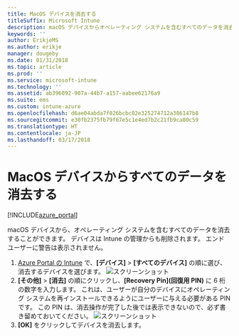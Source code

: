 ```yaml
---
title: MacOS デバイスを消去する
titleSuffix: Microsoft Intune
description: macOS デバイスからオペレーティング システムを含むすべてのデータを消去する方法を説明します。
keywords: ''
author: ErikjeMS
ms.author: erikje
manager: dougeby
ms.date: 01/31/2018
ms.topic: article
ms.prod: ''
ms.service: microsoft-intune
ms.technology: ''
ms.assetid: ab396092-907a-44b7-a157-aabee62176a9
ms.suite: ems
ms.custom: intune-azure
ms.openlocfilehash: d6ae04abda7f026bcbc02e325274712a386147b8
ms.sourcegitcommit: e30fb2375fb79f67e5c1e4ed7b2c21fb9ca80c59
ms.translationtype: HT
ms.contentlocale: ja-JP
ms.lasthandoff: 03/17/2018
---
```

# <a name="erase-all-data-from-a-macos-device"></a>MacOS デバイスからすべてのデータを消去する

[!INCLUDE[azure_portal](./includes/azure_portal.md)]

macOS デバイスから、オペレーティング システムを含むすべてのデータを消去することができます。 デバイスは Intune の管理からも削除されます。 エンド ユーザーに警告は表示されません。

1. [Azure Portal の Intune](https://aka.ms/intuneportal) で、**[デバイス]** > **[すべてのデバイス]** の順に選び、消去するデバイスを選びます。
![スクリーンショット](./media/device-erase/choosedevice.png)
2. **[その他]** > **[消去]** の順にクリックし、**[Recovery Pin]\(回復用 PIN\)** に 6 桁の数字を入力します。 これは、ユーザーが自分のデバイスにオペレーティング システムを再インストールできるようにユーザーに与える必要がある PIN です。 この PIN は、消去操作が完了した後では表示できないので、必ず書き留めておいてください。
![スクリーンショット](./media/device-erase/providepin.png)
3. **[OK]** をクリックしてデバイスを消去します。

